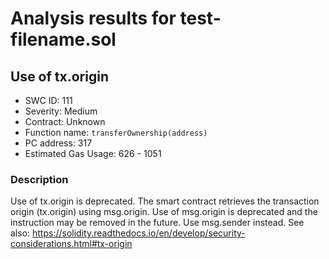 # Analysis results for test-filename.sol

## Use of tx.origin
- SWC ID: 111
- Severity: Medium
- Contract: Unknown
- Function name: `transferOwnership(address)`
- PC address: 317
- Estimated Gas Usage: 626 - 1051

### Description

Use of tx.origin is deprecated.
The smart contract retrieves the transaction origin (tx.origin) using msg.origin. Use of msg.origin is deprecated and the instruction may be removed in the future. Use msg.sender instead.
See also: https://solidity.readthedocs.io/en/develop/security-considerations.html#tx-origin

